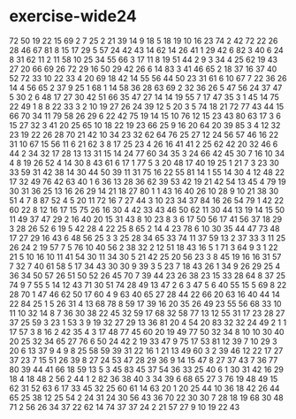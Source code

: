 # exercise-wide24
72
50
19
22
15
69
2
7
25
2
21
39
14
9
18
5
18
19
10
16
23
74
2
42
72
22
26
28
46
67
81
8
15
17
29
5
57
24
42
43
14
62
14
26
41
1
29
42
6
82
3
40
6
24
8
31
62
11
2
11
58
10
25
34
55
66
3
17
11
8
19
51
44
2
9
3
34
4
25
62
19
43
27
20
66
69
26
72
29
16
50
29
42
26
6
14
83
3
41
46
65
2
18
37
16
37
40
52
72
33
10
22
33
4
20
69
18
42
14
55
56
44
50
23
31
61
6
10
67
7
22
36
26
14
4
56
65
2
37
9
25
1
68
1
14
58
36
28
63
69
2
32
36
26
5
47
56
24
37
47
5
30
2
6
48
17
27
30
42
51
66
35
47
27
14
14
19
55
7
17
47
35
3
1
45
14
75
22
49
1
8
8
22
33
3
2
10
19
27
26
24
39
12
5
20
3
5
74
18
21
72
77
43
44
15
66
70
34
11
79
58
26
29
6
22
42
75
19
14
15
10
76
12
15
23
43
80
63
17
3
6
15
27
32
3
41
20
25
65
10
18
22
19
23
66
25
9
16
20
64
20
39
85
3
4
12
32
23
19
22
26
28
70
21
42
10
34
23
32
62
64
76
25
27
12
24
56
57
46
16
22
31
10
67
15
56
11
6
21
62
3
8
17
25
23
4
26
16
41
41
2
25
62
42
20
32
46
6
44
2
34
32
17
28
13
13
31
15
14
24
77
60
34
35
3
24
66
42
45
30
7
16
10
34
4
8
19
26
52
4
14
30
8
43
61
6
17
1
77
5
3
20
48
17
40
19
25
1
21
7
3
23
30
33
59
31
42
38
14
30
44
50
39
11
31
75
16
22
55
81
14
1
55
14
30
4
12
48
22
17
32
49
76
42
63
40
1
6
36
13
28
36
62
39
53
42
19
21
42
54
13
45
4
79
19
30
31
36
25
13
16
26
29
14
21
18
27
80
1
1
43
16
40
26
10
28
9
10
21
38
30
51
4
7
8
87
52
4
5
20
11
72
16
7
27
44
3
10
23
34
37
84
16
26
54
79
1
42
22
60
22
8
12
16
17
15
75
26
16
30
4
42
33
43
46
50
62
11
30
44
13
19
14
15
50
11
49
37
47
29
2
16
40
20
15
31
43
8
10
23
8
3
6
17
50
56
17
41
56
37
18
29
3
28
26
52
6
19
5
42
28
4
22
25
8
65
2
14
4
23
78
6
10
30
35
44
47
73
48
17
27
29
16
43
6
48
56
25
3
3
25
28
34
65
33
74
11
37
59
13
2
37
33
3
11
25
26
24
2
19
57
7
5
76
10
40
56
2
38
32
2
12
51
18
43
16
5
1
71
3
64
9
3
1
22
21
5
10
16
10
11
41
54
30
11
34
30
5
21
42
25
20
56
23
3
8
45
19
16
16
31
57
7
32
7
40
61
58
5
17
34
43
30
30
9
39
3
5
23
7
18
43
26
1
34
9
26
29
25
4
36
34
50
57
26
51
50
52
26
45
70
7
39
44
23
26
38
23
15
33
28
64
8
37
25
74
9
7
55
5
14
12
43
71
30
51
74
28
49
13
47
2
6
3
47
5
6
40
55
15
5
69
8
22
28
70
1
47
46
62
50
17
60
4
9
63
40
65
27
28
44
22
66
20
63
16
40
44
14
22
84
25
1
5
26
31
4
13
68
78
8
59
17
39
16
20
35
26
49
23
55
56
68
33
10
11
10
32
14
8
7
36
30
38
22
45
32
59
17
68
32
58
77
13
12
55
31
17
23
28
27
37
25
59
3
23
1
53
3
9
19
32
27
29
13
36
81
20
4
54
20
83
32
32
24
49
2
1
1
17
57
3
8
16
2
42
35
4
3
17
48
77
45
60
20
19
49
77
50
32
34
8
10
10
30
40
20
25
32
34
65
27
76
6
50
24
42
2
19
33
47
9
75
17
53
81
12
39
7
10
29
3
20
6
13
37
9
4
9
8
25
58
59
39
31
22
16
1
21
13
49
60
3
2
39
46
12
22
17
27
37
23
7
15
51
26
39
8
27
24
53
47
28
29
36
9
14
15
47
8
27
37
43
7
36
77
80
39
44
41
66
18
59
13
5
3
45
83
45
37
54
36
33
25
40
6
1
30
31
42
16
29
18
4
18
48
2
56
2
44
1
2
82
36
38
40
3
34
39
6
68
65
27
3
76
19
48
49
15
62
31
52
63
6
17
33
45
32
25
60
61
14
63
20
1
20
25
44
10
36
18
42
26
44
65
25
38
12
25
54
2
24
31
24
30
56
43
36
70
22
30
30
7
28
18
19
68
30
48
71
2
56
26
34
37
22
62
14
74
37
37
24
2
21
57
27
9
10
19
22
43
